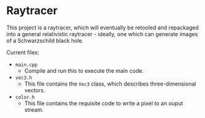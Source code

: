 # Raytracer

This project is a raytracer, which will eventually be retooled and repackaged into a general relativistic raytracer - ideally, one which can generate images of a Schwarzschild black hole.

Current files:

- `main.cpp`
    - Compile and run this to execute the main code.
- `vec3.h`
    - This file contains the `Vec3` class, which describes three-dimensional vectors.
- `color.h`
    - This file contains the requisite code to write a pixel to an ouput stream.